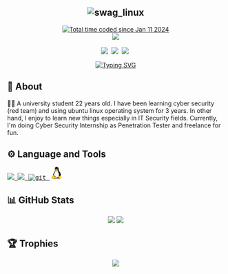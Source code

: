 <!--
### Hi there 

**realalf1/realalf1** is a ✨ _special_ ✨ repository because its `README.md` (this file) appears on your GitHub profile.

Hi Here are some ideas to get you started:
-->
  <div align="center">

  ## ![swag_linux](https://github.com/realalf1/realalf1/assets/152812058/28f0e289-6b62-4687-971a-f10560c0be6e)
  <a href="https://wakatime.com/@018cf740-aa90-4fb4-87ae-c6a2917b2dbf"><img src="https://wakatime.com/badge/user/018cf740-aa90-4fb4-87ae-c6a2917b2dbf.svg" alt="Total time coded since Jan 11 2024" /></a> </br>
  <a href="https://komarev.com/ghpvc/?username=xecureyan1337&color=orange&label=Profile+Visit&abbreviated=true">![](https://komarev.com/ghpvc/?username=xecureyan1337&color=orange&label=Profile+Visit&abbreviated=true) </a> </br>
  <!--![alfiyan255](https://www.hackthebox.eu/badge/image/1345299) </br> -->
  <a href="https://t.me/realalf1"><img height="30" src="https://upload.wikimedia.org/wikipedia/commons/8/83/Telegram_2019_Logo.svg" /></a>&nbsp;
  <a href="https://www.linkedin.com/in/xecureyan/"><img height="30" src="https://upload.wikimedia.org/wikipedia/commons/8/81/LinkedIn_icon.svg"></a>&nbsp;
  <a href="https://instagram.com/xecureyan"><img height="30" src="https://upload.wikimedia.org/wikipedia/commons/e/e7/Instagram_logo_2016.svg"></a>&nbsp;

  <!--source: https://readme-typing-svg.demolab.com/demo/-->
  [![Typing SVG](https://readme-typing-svg.demolab.com?weight=300&duration=2500&pause=500&color=00FF03&center=true&vCenter=true&random=false&width=435&lines=Hi+%F0%9F%91%8B%2C+I+am+Muhammad+Alfiyan;University+Student;Security+Researcher)](https://git.io/typing-svg)
  
  </div>
  
  ## 📙 About
  
  🧑‍🎓 A university student 22 years old. I have been learning cyber security (red team) and using ubuntu linux operating system for 3 years. In other hand, I enjoy to learn new things especially in IT Security fields. Currently, I'm doing Cyber Security Internship as Penetration Tester and freelance for fun. </br>
  
  ## ⚙️ Language and Tools 

  <kbd>
    <a href="https://www.python.org" target="_blank" rel="noreferrer">
      <img src="https://user-images.githubusercontent.com/74038190/212257472-08e52665-c503-4bd9-aa20-f5a4dae769b5.gif" width="30"> 
    </a>
  </kbd> 
  
  <kbd>
    <a href="https://code.visualstudio.com/" target="_blank" rel="noreferrer">
      <img src="https://user-images.githubusercontent.com/74038190/212257465-7ce8d493-cac5-494e-982a-5a9deb852c4b.gif" width="30">
    </a>
  </kbd> 
  
  <kbd>
    <a href="https://git-scm.com/" target="_blank" rel="noreferrer">
      <img src="https://www.vectorlogo.zone/logos/git-scm/git-scm-icon.svg" alt="git" width="30" />
    </a>
  </kbd> 
  
  <kbd>
    <a href="https://www.linux.org/" target="_blank" rel="noreferrer">
      <img src="https://raw.githubusercontent.com/devicons/devicon/master/icons/linux/linux-original.svg" alt="linux" width="30" />
    </a>
  </kbd>
  
  ## 📊 GitHub Stats
  
  <p style="text-align:center;">
    <img src="https://github-readme-stats.vercel.app/api?username=xecureyan1337&theme=github_dark_dimmed&show_icons=true&hide_border=false&count_private=true&include_all_commits=true&rank_icon=percentile" />
    <img src="https://github-readme-stats.vercel.app/api/top-langs/?username=xecureyan1337&langs_count=10&theme=github_dark_dimmed&show_icons=true&hide_border=false&layout=compact" height=195px />
  </p>

  ## 🏆 Trophies 
  
  <p style="text-align:center;">
    <img src="https://github-profile-trophy.vercel.app/?username=xecureyan1337&theme=juicyfresh&row=2&column=7">
  </p>
  
</div>  

<!--[![Ashutosh's github activity graph](https://github-readme-activity-graph.vercel.app/graph?username=realalf1&theme=github-compact)](https://github.com/ashutosh00710/github-readme-activity-graph)-->

<!--<p align="left"> <a href="https://github.com/ryo-ma/github-profile-trophy"><img src="https://github-profile-trophy.vercel.app/?username=yanto" alt="yanto" /></a> </p>-->
